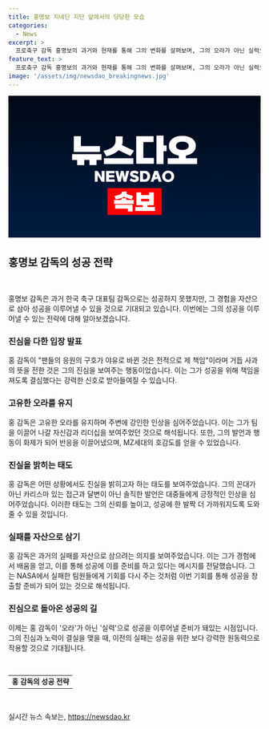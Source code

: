 ```yaml
---
title: 홍명보 지네딘 지단 앞에서의 당당한 모습
categories:
  - News
excerpt: >
  프로축구 감독 홍명보의 과거와 현재를 통해 그의 변화를 살펴보며, 그의 오라가 아닌 실력으로의 새로운 도전에 대한 기사입니다. 홍 감독의 논란적인 언행과 그에 대한 대중의 호응, 그리고 앞으로의 성공에 대한 기대를 다뤄 보았습니다. 한국 축구 국가대표 감독으로 선임된 홍 감독에게는 지난 실패가 새로운 성공을 이루는 데 있어 중요한 자산으로 작용할 것으로 전망되고 있습니다.
feature_text: >
  프로축구 감독 홍명보의 과거와 현재를 통해 그의 변화를 살펴보며, 그의 오라가 아닌 실력으로의 새로운 도전에 대한 기사입니다. 홍 감독의 논란적인 언행과 그에 대한 대중의 호응, 그리고 앞으로의 성공에 대한 기대를 다뤄 보았습니다. 한국 축구 국가대표 감독으로 선임된 홍 감독에게는 지난 실패가 새로운 성공을 이루는 데 있어 중요한 자산으로 작용할 것으로 전망되고 있습니다.
image: '/assets/img/newsdao_breakingnews.jpg'
---
```


<p><img src="/assets/img/newsdao_breakingnews.jpg" alt="ranknews 속보" /></p>

<h2 data-ke-size="size26">홍명보 감독의 성공 전략</h2>

<p data-ke-size="size16">&nbsp;</p>

<p>홍명보 감독은 과거 한국 축구 대표팀 감독으로는 성공하지 못했지만, 그 경험을 자산으로 삼아 성공을 이루어낼 수 있을 것으로 기대되고 있습니다. 이번에는 그의 성공을 이루어낼 수 있는 전략에 대해 알아보겠습니다.</p>

<h3 data-ke-size="size24">진심을 다한 입장 발표</h3>

<p data-ke-size="size16">홍 감독이 "팬들의 응원의 구호가 야유로 바뀐 것은 전적으로 제 책임"이라며 거듭 사과의 뜻을 전한 것은 그의 진심을 보여주는 행동이었습니다. 이는 그가 성공을 위해 책임을 져도록 결심했다는 강력한 신호로 받아들여질 수 있습니다.</p>

<h3 data-ke-size="size24">고유한 오라를 유지</h3>

<p data-ke-size="size16">홍 감독은 고유한 오라를 유지하며 주변에 강인한 인상을 심어주었습니다. 이는 그가 팀을 이끌어 나갈 자신감과 리더십을 보여주었던 것으로 해석됩니다. 또한, 그의 발언과 행동이 화제가 되어 반응을 이끌어냈으며, MZ세대의 호감도를 얻을 수 있었습니다.</p>

<h3 data-ke-size="size24">진실을 밝히는 태도</h3>

<p data-ke-size="size16">홍 감독은 어떤 상황에서도 진실을 밝히고자 하는 태도를 보여주었습니다. 그의 꼰대가 아닌 카리스마 있는 접근과 달변이 아닌 솔직한 발언은 대중들에게 긍정적인 인상을 심어주었습니다. 이러한 태도는 그의 신뢰를 높이고, 성공에 한 발짝 더 가까워지도록 도와줄 수 있을 것입니다.</p>

<h3 data-ke-size="size24">실패를 자산으로 삼기</h3>

<p data-ke-size="size16">홍 감독은 과거의 실패를 자산으로 삼으려는 의지를 보여주었습니다. 이는 그가 경험에서 배움을 얻고, 이를 통해 성공에 이를 준비를 하고 있다는 메시지를 전달했습니다. 그는 NASA에서 실패한 팀원들에게 기회를 다시 주는 것처럼 이번 기회를 통해 성공을 창출할 준비가 되어 있는 것으로 해석됩니다.</p>

<h3 data-ke-size="size24">진심으로 돌아온 성공의 길</h3>

<p data-ke-size="size16">이제는 홍 감독이 '오라'가 아닌 '실력'으로 성공을 이루어낼 준비가 돼있는 시점입니다. 그의 진심과 노력이 결실을 맺을 때, 이전의 실패는 성공을 위한 보다 강력한 원동력으로 작용할 것으로 기대됩니다.</p>

<p data-ke-size="size16">&nbsp;</p>

<table>
   <tbody>
      <tr>
         <td style="text-align: center; height: 17px;"><b>홍 감독의 성공 전략</b></td>
      </tr>
   </tbody>
</table>

<p data-ke-size="size16">&nbsp;</p>
실시간 뉴스 속보는, <a href="https://newsdao.kr" rel="dofollow">https://newsdao.kr</a>


